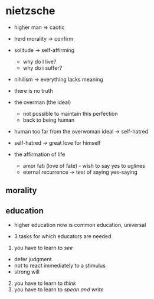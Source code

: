 # nietzsche

- higher man => caotic

- herd morality -> confirm

- solitude -> self-affirming
  - why do I live?
  - why do i suffer?

- nihilism -> everything lacks meaning

- there is no truth

- the overman (the ideal)
  - not possible to maintain this perfection
  - back to being human

- human too far from the overwoman ideal -> self-hatred

- self-hatred -> great love for himself

- the affirmation of life
  - amor fati (love of fate) - wish to say yes to uglines
  - eternal recurrence -> test of saying yes-saying


## morality 

## education

- higher education now is common education, universal

- 3 tasks for which educators are needed

1. you have to learn to *see*
  - defer judgment
  - not to react immediately to a stimulus
  - strong will
2. you have to learn to *think*
3. you have to learn to *spean and write*
